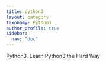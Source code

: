 ```yaml
---
title: python3
layout: category
taxonomy: Python3
author_profile: true
sidebar:
  nav: "doc"
---
```


Python3, Learn Python3 the Hard Way 
